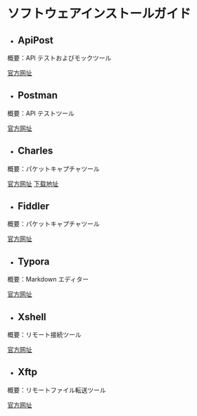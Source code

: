 # ソフトウェアインストールガイド

- ## ApiPost

概要：API テストおよびモックツール

[官方网址](https://www.apipost.cn/download.html)

- ## Postman

概要：API テストツール

[官方网址](https://www.postman.com/downloads/)

- ## Charles

概要：パケットキャプチャツール

[官方网址](https://www.charlesproxy.com/)
[下载地址](https://www.charlesproxy.com/download/)

- ## Fiddler

概要：パケットキャプチャツール

[官方网址](https://www.telerik.com/fiddler)

- ## Typora

概要：Markdown エディター

[官方网址](https://typora.io/)

- ## Xshell

概要：リモート接続ツール

[官方网址](https://www.netsarang.com/zh/xshell-download/)

- ## Xftp

概要：リモートファイル転送ツール

[官方网址](https://www.netsarang.com/zh/xftp-download/)
